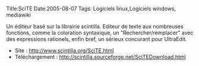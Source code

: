 Title:SciTE
Date:2005-08-07
Tags: Logiciels linux,Logiciels windows,  mediawiki

Un éditeur basé sur la librairie scintilla. Editeur de texte aux
nombreuses fonctions, comme la coloration syntaxique, un
"Rechercher/remplacer" avec des expressions rationels, enfin bref, un
sérieux concurant pour UltraEdit.

-   Site : <http://www.scintilla.org/SciTE.html>
-   Téléchargement :
    <http://scintilla.sourceforge.net/SciTEDownload.html>

